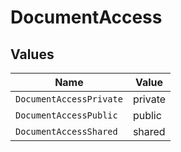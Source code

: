 # DocumentAccess


## Values

| Name                    | Value                   |
| ----------------------- | ----------------------- |
| `DocumentAccessPrivate` | private                 |
| `DocumentAccessPublic`  | public                  |
| `DocumentAccessShared`  | shared                  |